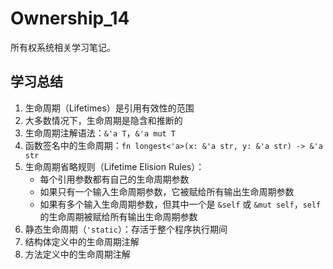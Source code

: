 # Ownership_14

所有权系统相关学习笔记。

## 学习总结

1. 生命周期（Lifetimes）是引用有效性的范围
2. 大多数情况下，生命周期是隐含和推断的
3. 生命周期注解语法：`&'a T`，`&'a mut T`
4. 函数签名中的生命周期：`fn longest<'a>(x: &'a str, y: &'a str) -> &'a str`
5. 生命周期省略规则（Lifetime Elision Rules）：
   - 每个引用参数都有自己的生命周期参数
   - 如果只有一个输入生命周期参数，它被赋给所有输出生命周期参数
   - 如果有多个输入生命周期参数，但其中一个是 `&self` 或 `&mut self`，`self` 的生命周期被赋给所有输出生命周期参数
6. 静态生命周期（`'static`）：存活于整个程序执行期间
7. 结构体定义中的生命周期注解
8. 方法定义中的生命周期注解 